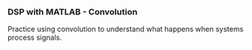 ### DSP with MATLAB - Convolution

Practice using convolution to understand what happens when systems process signals.

